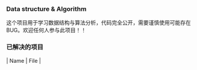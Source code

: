 ### Data structure & Algorithm
这个项目用于学习数据结构与算法分析，代码完全公开，需要谨慎使用可能存在BUG。欢迎任何人参与此项目！！
### 已解决的项目
| Name | File |
